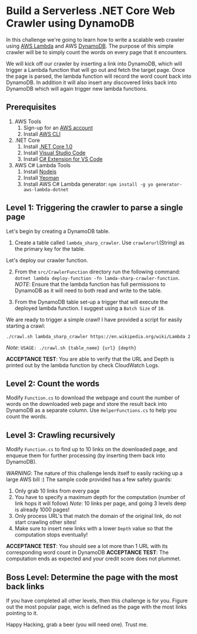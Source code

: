 # Build a Serverless .NET Core Web Crawler using DynamoDB

In this challenge we're going to learn how to write a scalable web crawler using [AWS Lambda](https://aws.amazon.com/lambda/) and AWS [DynamoDB](https://aws.amazon.com/dynamodb/). The purpose of this simple crawler will be to simply count the words on every page that it encounters. 

We will kick off our crawler by inserting a link into DynamoDB, which will trigger a Lambda function that will go out and fetch the target page. Once the page is parsed, the lambda function will record the word count back into DynamoDB. In addition it will also insert any discovered links back into DynamoDB which will again trigger new lambda functions.


## Prerequisites
1. AWS Tools
    1. Sign-up for an [AWS account](https://aws.amazon.com)
    2. Install [AWS CLI](https://aws.amazon.com/cli/)
2. .NET Core
    1. Install [.NET Core 1.0](https://www.microsoft.com/net/core)
    2. Install [Visual Studio Code](https://code.visualstudio.com/)
    3. Install [C# Extension for VS Code](https://code.visualstudio.com/Docs/languages/csharp)
3. AWS C# Lambda Tools
    1. Install [Nodejs](https://nodejs.org/en/)
    2. Install [Yeoman](http://yeoman.io/codelab/setup.html)
    3. Install AWS C# Lambda generator: `npm install -g yo generator-aws-lambda-dotnet`

## Level 1: Triggering the crawler to parse a single page

Let's begin by creating a DynamoDB table.

1. Create a table called `lambda_sharp_crawler`. Use `crawlerurl`(String) as the primary key for the table.

Let's deploy our crawler function. 

2. From the `src/CrawlerFunction` directory run the following command: `dotnet lambda deploy-function -fn lamda-sharp-crawler-function`.
*NOTE*: Ensure that the lambda function has full permissions to DynamoDB as it will need to both read and write to the table.

3. From the DynamoDB table set-up a trigger that will execute the deployed lambda function. I suggest using a `Batch Size` of `10`.

We are ready to trigger a simple crawl! I have provided a script for easily starting a crawl:

`./crawl.sh lambda_sharp_crawler https://en.wikipedia.org/wiki/Lambda 2`

*Note*: `USAGE: ./crawl.sh {table_name} {url} {depth}`

**ACCEPTANCE TEST**: You are able to verify that the URL and Depth is printed out by the lambda function by check CloudWatch Logs.

## Level 2: Count the words

Modify `Function.cs` to download the webpage and count the number of words on the downloaded web page and store the result back into DynamoDB as a separate column. Use `HelperFunctions.cs` to help you count the words.

## Level 3: Crawling recursively

Modify `Function.cs` to find up to 10 links on the downloaded page, and enqueue them for further processing (by inserting them back into DynamoDB). 

*WARNING*: The nature of this challenge lends itself to easily racking up a large AWS bill :) The sample code provided has a few safety guards:

1. Only grab 10 links from every page
2. You have to specify a maximum depth for the computation (number of link hops it will follow)
   *Note*: 10 links per page, and going 3 levels deep is already 1000 pages!
3. Only process URL's that match the domain of the original link, do not start crawling other sites!
4. Make sure to insert new links with a lower `Depth` value so that the computation stops eventually!

**ACCEPTANCE TEST**: You should see a lot more than 1 URL with its corresponding word count in DynamoDB
**ACCEPTANCE TEST**: The computation ends as expected and your credit score does not plummet.

## Boss Level: Determine the page with the most back links

If you have completed all other levels, then this challenge is for you. Figure out the most popular page, wich is defined as the page with the most links pointing to it.

Happy Hacking, grab a beer (you will need one). Trust me.
